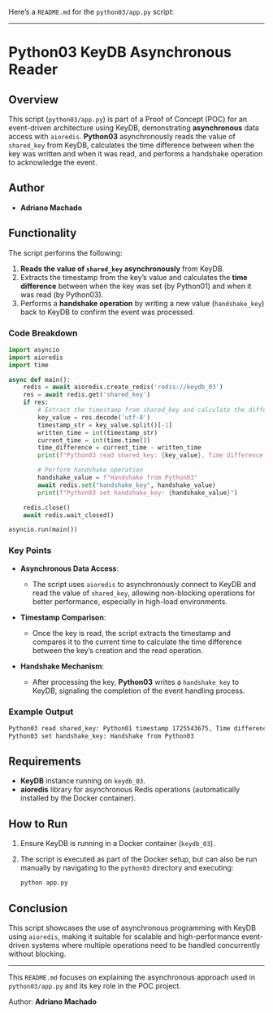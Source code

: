 Here’s a `README.md` for the `python03/app.py` script:

---

# Python03 KeyDB Asynchronous Reader

## Overview

This script (`python03/app.py`) is part of a Proof of Concept (POC) for an event-driven architecture using KeyDB, demonstrating **asynchronous** data access with `aioredis`. **Python03** asynchronously reads the value of `shared_key` from KeyDB, calculates the time difference between when the key was written and when it was read, and performs a handshake operation to acknowledge the event.

## Author

- **Adriano Machado**

## Functionality

The script performs the following:

1. **Reads the value of `shared_key` asynchronously** from KeyDB.
2. Extracts the timestamp from the key’s value and calculates the **time difference** between when the key was set (by Python01) and when it was read (by Python03).
3. Performs a **handshake operation** by writing a new value (`handshake_key`) back to KeyDB to confirm the event was processed.

### Code Breakdown

```python
import asyncio
import aioredis
import time

async def main():
    redis = await aioredis.create_redis('redis://keydb_03')
    res = await redis.get('shared_key')
    if res:
        # Extract the timestamp from shared_key and calculate the difference
        key_value = res.decode('utf-8')
        timestamp_str = key_value.split()[-1]
        written_time = int(timestamp_str)
        current_time = int(time.time())
        time_difference = current_time - written_time
        print(f"Python03 read shared_key: {key_value}, Time difference: {time_difference} seconds")

        # Perform handshake operation
        handshake_value = f"Handshake from Python03"
        await redis.set("handshake_key", handshake_value)
        print(f"Python03 set handshake_key: {handshake_value}")

    redis.close()
    await redis.wait_closed()

asyncio.run(main())
```

### Key Points

- **Asynchronous Data Access**: 
  - The script uses `aioredis` to asynchronously connect to KeyDB and read the value of `shared_key`, allowing non-blocking operations for better performance, especially in high-load environments.
  
- **Timestamp Comparison**:
  - Once the key is read, the script extracts the timestamp and compares it to the current time to calculate the time difference between the key’s creation and the read operation.
  
- **Handshake Mechanism**:
  - After processing the key, **Python03** writes a `handshake_key` to KeyDB, signaling the completion of the event handling process.

### Example Output

```bash
Python03 read shared_key: Python01 timestamp 1725543675, Time difference: 2 seconds
Python03 set handshake_key: Handshake from Python03
```

## Requirements

- **KeyDB** instance running on `keydb_03`.
- **aioredis** library for asynchronous Redis operations (automatically installed by the Docker container).

## How to Run

1. Ensure KeyDB is running in a Docker container (`keydb_03`).
2. The script is executed as part of the Docker setup, but can also be run manually by navigating to the `python03` directory and executing:

   ```bash
   python app.py
   ```

## Conclusion

This script showcases the use of asynchronous programming with KeyDB using `aioredis`, making it suitable for scalable and high-performance event-driven systems where multiple operations need to be handled concurrently without blocking.

--- 

This `README.md` focuses on explaining the asynchronous approach used in `python03/app.py` and its key role in the POC project.


Author: **Adriano Machado**
